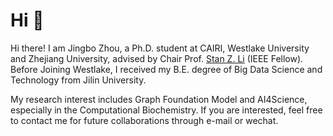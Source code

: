# Hi 👋
Hi there! I am Jingbo Zhou, a Ph.D. student at CAIRI, Westlake University and Zhejiang University, advised by Chair Prof. [Stan Z. Li](https://www.westlake.edu.cn/faculty/stan-zq-li.html) (IEEE Fellow). Before Joining Westlake, I received my B.E. degree of Big Data Science and Technology from Jilin University.

My research interest includes Graph Foundation Model and AI4Science, especially in the Computational Biochemistry. If you are interested, feel free to contact me for future collaborations through e-mail or wechat.


